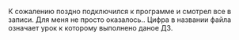 К сожалению поздно подключился к программе и смотрел все в записи.
Для меня не просто оказалось..
Цифра в названии файла означает урок к которому выполнено даное ДЗ.
